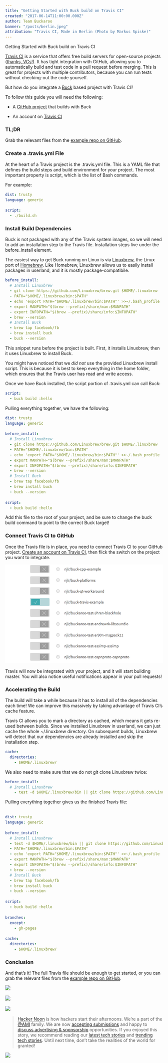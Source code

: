 ```yaml
---
title: "Getting Started with Buck build on Travis CI"
created: "2017-06-14T11:00:00.000Z"
author: Team Buckaroo
banner: "/posts/berlin.jpeg"
attribution: "Travis CI, Made in Berlin (Photo by Markus Spiske)"
---
```



Getting Started with Buck build on Travis CI

[Travis CI](https://travis-ci.org/) is a service that offers free build servers for open-source projects ([thanks, VCs!](https://www.crunchbase.com/organization/travis-ci/timeline#/timeline/index)). It has tight integration with GitHub, allowing you to automatically build and test code in a pull request before merging. This is great for projects with multiple contributors, because you can run tests without checking-out the code yourself.

But how do you integrate a [Buck](https://buckbuild.com/) based project with Travis CI?

To follow this guide you will need the following:

* A [GitHub project](https://github.com/njlr/buck-cxx-hello-world) that builds with Buck

* An account on [Travis CI](https://travis-ci.org/)

### TL;DR

Grab the relevant files from the [example repo on GitHub](https://github.com/njlr/buck-travis-example).

### Create a .travis.yml File

At the heart of a Travis project is the .travis.yml file. This is a YAML file that defines the build steps and build environment for your project. The most important property is script, which is the list of Bash commands.

For example:

```yaml
dist: trusty
language: generic

script:
  - ./build.sh
```

### Install Build Dependencies

Buck is not packaged with any of the Travis system images, so we will need to add an installation step to the Travis file. Installation steps live under the before_install element.

The easiest way to get Buck running on Linux is via [Linuxbrew](http://linuxbrew.sh/), the Linux port of [Homebrew](https://brew.sh/). Like Homebrew, Linuxbrew allows us to easily install packages in userland, and it is mostly package-compatibile.

```yaml
before_install:
  # Install Linuxbrew
  - git clone https://github.com/Linuxbrew/brew.git $HOME/.linuxbrew
  - PATH="$HOME/.linuxbrew/bin:$PATH"
  - echo 'export PATH="$HOME/.linuxbrew/bin:$PATH"' >>~/.bash_profile
  - export MANPATH="$(brew --prefix)/share/man:$MANPATH"
  - export INFOPATH="$(brew --prefix)/share/info:$INFOPATH"
  - brew --version
  # Install Buck
  - brew tap facebook/fb
  - brew install buck
  - buck --version
```

This snippet runs before the project is built. First, it installs Linuxbrew, then it uses Linuxbrew to install Buck.

You might have noticed that we *did not* use the provided Linuxbrew install script. This is because it is best to keep everything in the home folder, which ensures that the Travis user has read and write access.

Once we have Buck installed, the script portion of .travis.yml can call Buck:

```yaml
script:
  - buck build :hello
```

Pulling everything together, we have the following:

```yaml
dist: trusty
language: generic

before_install:
  # Install Linuxbrew
  - git clone https://github.com/Linuxbrew/brew.git $HOME/.linuxbrew
  - PATH="$HOME/.linuxbrew/bin:$PATH"
  - echo 'export PATH="$HOME/.linuxbrew/bin:$PATH"' >>~/.bash_profile
  - export MANPATH="$(brew --prefix)/share/man:$MANPATH"
  - export INFOPATH="$(brew --prefix)/share/info:$INFOPATH"
  - brew --version
  # Install Buck
  - brew tap facebook/fb
  - brew install buck
  - buck --version

script:
  - buck build :hello
```

Add this file to the root of your project, and be sure to change the buck build command to point to the correct Buck target!

### Connect Travis CI to GitHub

Once the Travis file is in place, you need to connect Travis CI to your GitHub project. [Create an account on Travis CI](https://travis-ci.org/), then flick the switch on the project you want to integrate.

![](/posts/travis-toggles.png)

Travis will now be integrated with your project, and it will start building master. You will also notice useful notifications appear in your pull requests!

### Accelerating the Build

The build will take a while because it has to install all of the dependencies each time! We can improve this massively by taking advantage of Travis CI’s cache feature.

Travis CI allows you to mark a directory as cached, which means it gets re-used between builds. Since we installed Linuxbrew in userland, we can just cache the whole ~/.linuxbrew directory. On subsequent builds, Linuxbrew will detect that our dependencies are already installed and skip the installation step.

```yaml
cache:
  directories:
    - $HOME/.linuxbrew/
```

We also need to make sure that we do not git clone Linuxbrew twice:

```yaml
before_install:
  # Install Linuxbrew
    - test -d $HOME/.linuxbrew/bin || git clone https://github.com/Linuxbrew/brew.git $HOME/.linuxbrew
```

Pulling everything together gives us the finished Travis file:

```yaml

dist: trusty
language: generic

before_install:
  # Install Linuxbrew
  - test -d $HOME/.linuxbrew/bin || git clone https://github.com/Linuxbrew/brew.git $HOME/.linuxbrew
  - PATH="$HOME/.linuxbrew/bin:$PATH"
  - echo 'export PATH="$HOME/.linuxbrew/bin:$PATH"' >>~/.bash_profile
  - export MANPATH="$(brew --prefix)/share/man:$MANPATH"
  - export INFOPATH="$(brew --prefix)/share/info:$INFOPATH"
  - brew --version
  # Install Buck
  - brew tap facebook/fb
  - brew install buck
  - buck --version

script:
  - buck build :hello

branches:
  except:
    - gh-pages

cache:
  directories:
    - $HOME/.linuxbrew/
```

### Conclusion

And that’s it! The full Travis file should be enough to get started, or you can grab the relevant files from the [example repo on GitHub](https://github.com/njlr/buck-travis-example).

![](https://cdn-images-1.medium.com/max/2272/1*0hqOaABQ7XGPT-OYNgiUBg.png)

![](https://cdn-images-1.medium.com/max/2272/1*Vgw1jkA6hgnvwzTsfMlnpg.png)

![](https://cdn-images-1.medium.com/max/2272/1*gKBpq1ruUi0FVK2UM_I4tQ.png)
> [Hacker Noon](http://bit.ly/Hackernoon) is how hackers start their afternoons. We’re a part of the [@AMI](http://bit.ly/atAMIatAMI) family. We are now [accepting submissions](http://bit.ly/hackernoonsubmission) and happy to [discuss advertising & sponsorship](mailto:partners@amipublications.com) opportunities.
> If you enjoyed this story, we recommend reading our [latest tech stories](http://bit.ly/hackernoonlatestt) and [trending tech stories](https://hackernoon.com/trending). Until next time, don’t take the realities of the world for granted!

![](https://cdn-images-1.medium.com/max/30000/1*35tCjoPcvq6LbB3I6Wegqw.jpeg)
